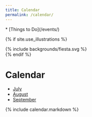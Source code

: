 ```yaml
---
title: Calendar
permalink: /calendar/
---
```


<nav markdown="1">
*   [Things to Do](/events/)
</nav>

{% if site.use_illustrations %}
<style>
.illustration {
  grid-column: -3/-1;
  grid-row: 3/5;
}
.illustration svg {
  height: 20vmax;
  width: auto;
}
main > nav:first-of-type,
main h1,
main h1 + p,
main h1 + nav {
  grid-column-end: -4;
}
main h1 + nav + main {
  margin-top: 0;
}
</style>

<div class="illustration">
{% include backgrounds/fiesta.svg %}
</div>
{% endif %}

Calendar
========

<nav markdown="1">

<!--
*   [June](#june-2019)
-->

*   [July](#july-2019)
*   [August](#august-2019)
*   [September](#september-2019)
</nav>
  
{% include calendar.markdown %}

